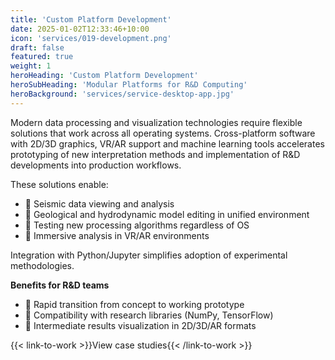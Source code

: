 ```yaml
---
title: 'Custom Platform Development'
date: 2025-01-02T12:33:46+10:00
icon: 'services/019-development.png'
draft: false
featured: true
weight: 1
heroHeading: 'Custom Platform Development'
heroSubHeading: 'Modular Platforms for R&D Computing'
heroBackground: 'services/service-desktop-app.jpg'
---
```


Modern data processing and visualization technologies require flexible solutions that work across all operating systems. Cross-platform software with 2D/3D graphics, VR/AR support and machine learning tools accelerates prototyping of new interpretation methods and implementation of R&D developments into production workflows.

These solutions enable:

- 🔹 Seismic data viewing and analysis
- 🔹 Geological and hydrodynamic model editing in unified environment
- 🔹 Testing new processing algorithms regardless of OS
- 🔹 Immersive analysis in VR/AR environments

Integration with Python/Jupyter simplifies adoption of experimental methodologies.

**Benefits for R&D teams**

- 🔹 Rapid transition from concept to working prototype
- 🔹 Compatibility with research libraries (NumPy, TensorFlow)
- 🔹 Intermediate results visualization in 2D/3D/AR formats

{{< link-to-work >}}View case studies{{< /link-to-work >}}